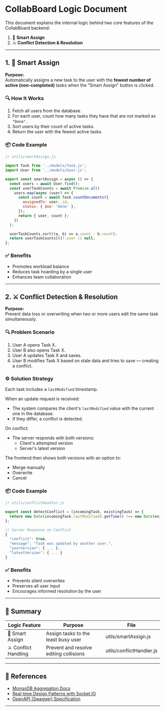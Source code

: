 # CollabBoard Logic Document

This document explains the internal logic behind two core features of the CollabBoard backend:

1. 🧠 **Smart Assign**
2. ⚔️ **Conflict Detection & Resolution**

---

## 1. 🧠 Smart Assign

**Purpose:**  
Automatically assigns a new task to the user with the **fewest number of active (non-completed)** tasks when the "Smart Assign" button is clicked.

### 🔍 How It Works

1. Fetch all users from the database.
2. For each user, count how many tasks they have that are not marked as `"Done"`.
3. Sort users by their count of active tasks.
4. Return the user with the fewest active tasks.

### 📦 Code Example

```javascript
// utils/smartAssign.js

import Task from '../models/Task.js';
import User from '../models/User.js';

export const smartAssign = async () => {
  const users = await User.find();
  const userTaskCounts = await Promise.all(
    users.map(async (user) => {
      const count = await Task.countDocuments({
        assignedTo: user._id,
        status: { $ne: 'Done' },
      });
      return { user, count };
    })
  );

  userTaskCounts.sort((a, b) => a.count - b.count);
  return userTaskCounts[0]?.user || null;
};
```

### ✅ Benefits

- Promotes workload balance
- Reduces task hoarding by a single user
- Enhances team collaboration

---

## 2. ⚔️ Conflict Detection & Resolution

**Purpose:**  
Prevent data loss or overwriting when two or more users edit the same task simultaneously.

### 🔍 Problem Scenario

1. User A opens Task X.
2. User B also opens Task X.
3. User A updates Task X and saves.
4. User B modifies Task X based on stale data and tries to save — creating a conflict.

### ⚙️ Solution Strategy

Each task includes a `lastModified` timestamp.

When an update request is received:

- The system compares the client's `lastModified` value with the current one in the database.
- If they differ, a conflict is detected.

On conflict:

- The server responds with both versions:
  - Client's attempted version
  - Server's latest version

The frontend then shows both versions with an option to:

- Merge manually
- Overwrite
- Cancel

### 📦 Code Example

```javascript
// utils/conflictHandler.js

export const detectConflict = (incomingTask, existingTask) => {
  return new Date(incomingTask.lastModified).getTime() !== new Date(existingTask.lastModified).getTime();
};

// Server Response on Conflict
{
  "conflict": true,
  "message": "Task was updated by another user.",
  "yourVersion": { ... },
  "latestVersion": { ... }
}
```

### ✅ Benefits

- Prevents silent overwrites
- Preserves all user input
- Encourages informed resolution by the user

---

## 🧩 Summary

| Logic Feature          | Purpose                                      | File                     |
|-----------------------|----------------------------------------------|--------------------------|
| 🧠 Smart Assign       | Assign tasks to the least busy user         | utils/smartAssign.js     |
| ⚔️ Conflict Handling   | Prevent and resolve editing collisions       | utils/conflictHandler.js |

---

## 🔗 References

- [MongoDB Aggregation Docs](https://docs.mongodb.com/manual/aggregation/)
- [Real-time Design Patterns with Socket.IO](https://socket.io/docs/v4/)
- [OpenAPI (Swagger) Specification](https://swagger.io/specification/)

---
